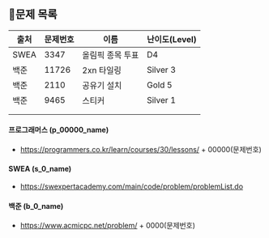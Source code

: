 ## 🐳문제 목록

  


| 출처 | 문제번호 | 이름             | 난이도(Level) |
| ---- | -------- | ---------------- | ------------- |
| SWEA | 3347     | 올림픽 종목 투표 | D4            |
| 백준 | 11726    | 2xn 타일링       | Silver 3      |
| 백준 | 2110     | 공유기 설치      | Gold 5        |
| 백준 | 9465     | 스티커           | Silver 1      |
|      |          |                  |               |
|      |          |                  |               |



#### 프로그래머스 (p_00000_name)

- https://programmers.co.kr/learn/courses/30/lessons/ + 00000(문제번호)

#### SWEA (s_0_name)

- https://swexpertacademy.com/main/code/problem/problemList.do

#### 백준 (b_0_name)

- https://www.acmicpc.net/problem/ + 0000(문제번호)

